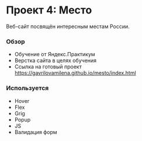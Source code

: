 # Проект 4: Место

 Веб-сайт посвящён интересным местам России.

### Обзор
- Обучение от Яндекс.Практикум
- Верстка сайта в целях обучения 
- Ссылка на готовый проект https://gavrilovamilena.github.io/mesto/index.html

### Используется
- Hover
- Flex
- Grig
- Popup
- JS
- Валидация форм

